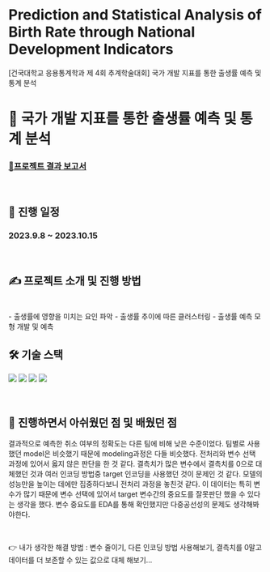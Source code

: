 # Prediction and Statistical Analysis of Birth Rate through National Development Indicators
[건국대학교 응용통계학과 제 4회 추계학술대회] 국가 개발 지표를 통한 출생률 예측 및 통계 분석

# 🏨 국가 개발 지표를 통한 출생률 예측 및 통계 분석
### [🔗프로젝트 결과 보고서](https://github.com/sseoyun/predicting_hotel_reservation_cancellation/blob/main/%ED%94%84%EB%A1%9C%EC%A0%9D%ED%8A%B8%20%EA%B2%B0%EA%B3%BC%20%EB%B3%B4%EA%B3%A0%EC%84%9C.pdf)

<br>

## 📅 진행 일정
### 2023.9.8 ~ 2023.10.15


<br>

## ✍ 프로젝트 소개 및 진행 방법
### 

<br>
- 출생률에 영향을 미치는 요인 파악
- 출생률 추이에 따른 클러스터링
- 출생률 예측 모형 개발 및 예측

<br>

## 🛠 기술 스택

<p>
  <img src="https://img.shields.io/badge/Python-3776AB?style=for-the-badge&logo=Python&logoColor=white">
  <img src="https://img.shields.io/badge/Jupyter-F37626?style=for-the-badge&logo=Jupyter&logoColor=white">
  <img src="https://img.shields.io/badge/Numpy-013243?style=for-the-badge&logo=Numpy&logoColor=white">
  <img src="https://img.shields.io/badge/Pandas-150458?style=for-the-badge&logo=Pandas&logoColor=white">
</p>



<br>

## 🔎 진행하면서 아쉬웠던 점 및 배웠던 점
결과적으로 예측한 취소 여부의 정확도는 다른 팀에 비해 낮은 수준이었다.  팀별로 사용했던 model은 비슷했기 때문에 modeling과정은 다들 비슷했다.  전처리와 변수 선택 과정에 있어서 옳지 않은 판단을 한 것 같다. 결측치가 많은 변수에서 결측치를 0으로 대체했던 것과 여러 인코딩 방법중 target 인코딩을 사용했던 것이 문제인 것 같다. 모델의 성능만을 높이는 데에만 집중하다보니 전처리 과정을 놓친것 같다. 이 데이터는 특히 변수가 많기 때문에 변수 선택에 있어서 target 변수간의 중요도를 잘못판단 했을 수 있다는 생각을 했다.  변수 중요도를 EDA를 통해 확인했지만 다중공선성의 문제도 생각해봐야한다. 

<br>

👉 내가 생각한 해결 방법 : 변수 줄이기, 다른 인코딩 방법 사용해보기, 결측치를 0말고 데이터를 더 보존할 수 있는 값으로 대체 해보기…


<br>
